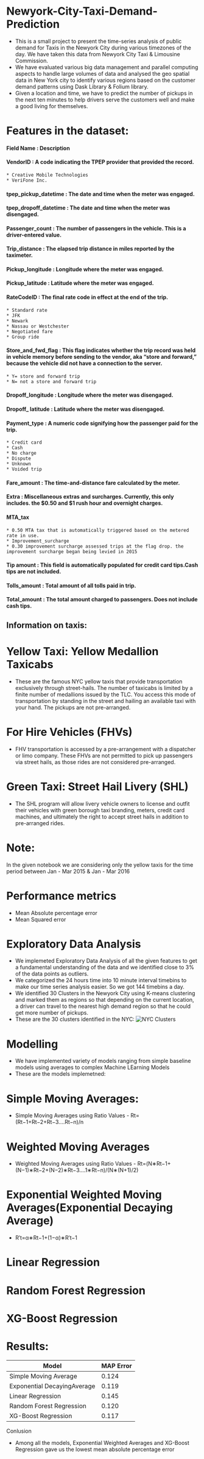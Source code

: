 # Newyork-City-Taxi-Demand-Prediction

* This is a small project to present the time-series analysis of public demand for Taxis in the Newyork City during various timezones of the day. We have taken this data from Newyork City Taxi & Limousine Commission. 
* We have evaluated various big data management and parallel computing aspects to handle large volumes of data and analysed the geo spatial data in New York city to identify various regions based on the customer demand patterns using Dask Library & Folium library.
* Given a location and time, we have to predict the number of pickups in the next ten minutes to help drivers serve the customers well and make a good living for themselves.

# Features in the dataset:

#### Field Name : Description

#### VendorID : A code indicating the TPEP provider that provided the record.

    * Creative Mobile Technologies
    * VeriFone Inc.
#### tpep_pickup_datetime : The date and time when the meter was engaged.
#### tpep_dropoff_datetime : The date and time when the meter was disengaged.
#### Passenger_count : The number of passengers in the vehicle. This is a driver-entered value.
#### Trip_distance : The elapsed trip distance in miles reported by the taximeter.
#### Pickup_longitude : Longitude where the meter was engaged.
#### Pickup_latitude : Latitude where the meter was engaged.
#### RateCodeID : The final rate code in effect at the end of the trip.
    * Standard rate 
    * JFK
    * Newark
    * Nassau or Westchester
    * Negotiated fare 
    * Group ride
#### Store_and_fwd_flag :  This flag indicates whether the trip record was held in vehicle memory before sending to the vendor, aka “store and forward,” because the vehicle did not have a connection to the server.
	* Y= store and forward trip
	* N= not a store and forward trip
#### Dropoff_longitude : Longitude where the meter was disengaged.
#### Dropoff_ latitude : Latitude where the meter was disengaged.
#### Payment_type : A numeric code signifying how the passenger paid for the trip.
	* Credit card
    * Cash
    * No charge
    * Dispute
    * Unknown
    * Voided trip
#### Fare_amount : The time-and-distance fare calculated by the meter.
#### Extra : Miscellaneous extras and surcharges. Currently, this only includes. the $0.50 and $1 rush hour and overnight charges.
#### MTA_tax
    * 0.50 MTA tax that is automatically triggered based on the metered rate in use.
    * Improvement_surcharge
    * 0.30 improvement surcharge assessed trips at the flag drop. the improvement surcharge began being levied in 2015
#### Tip amount : This field is automatically populated for credit card tips.Cash tips are not included.
#### Tolls_amount : Total amount of all tolls paid in trip.
#### Total_amount : The total amount charged to passengers. Does not include cash tips.

## Information on taxis:

# Yellow Taxi: Yellow Medallion Taxicabs</h5>
* These are the famous NYC yellow taxis that provide transportation exclusively through street-hails. The number of taxicabs is limited by a finite number of medallions issued by the TLC. You access this mode of transportation by standing in the street and hailing an available taxi with your hand. The pickups are not pre-arranged.</p>

# For Hire Vehicles (FHVs) 
* FHV transportation is accessed by a pre-arrangement with a dispatcher or limo company. These FHVs are not permitted to pick up passengers via street hails, as those rides are not considered pre-arranged. 

# Green Taxi: Street Hail Livery (SHL) 
* The SHL program will allow livery vehicle owners to license and outfit their vehicles with green borough taxi branding, meters, credit card machines, and ultimately the right to accept street hails in addition to pre-arranged rides. 

# Note:
In the given notebook we are considering only the yellow taxis for the time period between Jan - Mar 2015 & Jan - Mar 2016


# Performance metrics
* Mean Absolute percentage error
* Mean Squared error

# Exploratory Data Analysis
* We implemeted Exploratory Data Analysis of all the given features to get a fundamental understanding of the data and we identified close to 3% of the data points as outliers.
* We categorized the 24 hours time into 10 minute interval timebins to make our time series analysis easier. So we got 144 timebins a day.
* We identified 30 Clusters in the Newyork City using K-means clustering and marked them as regions so that depending on the current location, a driver can travel to the nearest high demand region so that he could get more number of pickups.
* These are the 30 clusters identified in the NYC:
![NYC Clusters](https://user-images.githubusercontent.com/42597977/139604929-26a59a03-5930-48dc-be2d-760b3b07ec01.png)



# Modelling
* We have implemented variety of models ranging from simple baseline models using averages to complex Machine LEarning Models
* These are the models implemetned:
# Simple Moving Averages:
* Simple Moving Averages using Ratio Values -  Rt=(Rt−1+Rt−2+Rt−3....Rt−n)/n
# Weighted Moving Averages
* Weighted Moving Averages using Ratio Values -  Rt=(N∗Rt−1+(N−1)∗Rt−2+(N−2)∗Rt−3....1∗Rt−n)/(N∗(N+1)/2)
# Exponential Weighted Moving Averages(Exponential Decaying Average)
* R′t=α∗Rt−1+(1−α)∗R′t−1
# Linear Regression
# Random Forest Regression
# XG-Boost Regression

# Results:
| Model | MAP Error |
| --- | --- |
| Simple Moving Average | 0.124 |
| Exponential DecayingAverage | 0.119 |
| Linear Regression | 0.145 |
| Random Forest Regression | 0.120 |
| XG-Boost Regression | 0.117 |



Conlusion
* Among all the models, Exponential Weighted Averages and XG-Boost Regression gave us the lowest mean absolute percentage error
